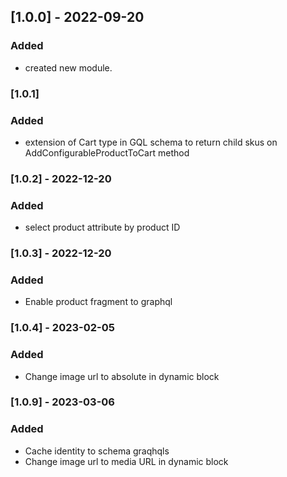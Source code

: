 ## [1.0.0] - 2022-09-20
### Added
- created new module.

### [1.0.1]
### Added
- extension of Cart type in GQL schema to return child skus on AddConfigurableProductToCart method

### [1.0.2] - 2022-12-20
### Added
- select product attribute by product ID

### [1.0.3] - 2022-12-20
### Added
- Enable product fragment to graphql

### [1.0.4] - 2023-02-05
### Added
- Change image url to absolute in dynamic block

### [1.0.9] - 2023-03-06
### Added
- Cache identity to schema graqhqls
- Change image url to media URL in dynamic block